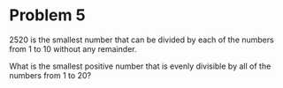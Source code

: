 Problem 5
=========

2520 is the smallest number that can be divided by each of the numbers from 1
to 10 without any remainder.

What is the smallest positive number that is evenly divisible by all of
the numbers from 1 to 20?

